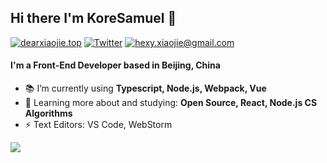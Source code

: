 ## Hi there I'm KoreSamuel :lemon:

[![dearxiaojie.top](https://img.shields.io/static/v1?label=dearxiaojie.top&message=%20&color=yellow&logo=&style=flat-square&logoColor=white)](https://dearxiaojie.top/)
[![Twitter](https://img.shields.io/static/v1?label=Twitter&message=%20&color=orange&logo=Twitter&style=flat-square&logoColor=white)](https://twitter.com/dearxiaojie/)
[![hexy.xiaojie@gmail.com](https://img.shields.io/static/v1?label=hexy.xiaojie@gmail.com&message=%20&color=red&logo=gmail&style=flat-square&logoColor=white)](mailto:hexy.xiaojie@gmail.com)

#### I'm a Front-End Developer based in Beijing, China
    
- 📚 I’m currently using **Typescript, Node.js, Webpack, Vue**
- 🌱 Learning more about and studying: **Open Source, React, Node.js CS Algorithms**
- ⚡ Text Editors: VS Code, WebStorm

<img align='bottom' src="https://github-readme-stats.vercel.app/api?username=koresamuel&show_icons=true">
